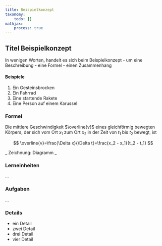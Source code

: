 ```yaml
---
title: Beispielkonzept
taxonomy:
	todo: []
mathjax:
	process: true
---
```


## Titel Beispielkonzept

In wenigen Worten, handelt es sich beim Beispielkonzept
	- um eine Beschreibung
	- eine Formel
	- einen Zusammenhang

#### Beispiele

1. Ein Gesteinsbrocken
2. Ein Fahrrad
3. Eine startende Rakete
4. Eine Person auf einem Karussel


### Formel

Die mittlere Geschwindigkeit $\overline{v}$ eines gleichförmig bewegten Körpers, der sich vom Ort $x_1$ zum Ort $x_2$ in der Zeit von $t_1$ bis $t_2$ bewegt, ist

$$
\overline{v}=\frac{\Delta x}{\Delta t}=\frac{x_2 - x_1}{t_2 - t_1}
$$

_ Zeichnung: Diagramm _


### Lerneinheiten
...


### Aufgaben
...


### Details

- ein Detail
- zwei Detail
- drei Detail
- vier Detail